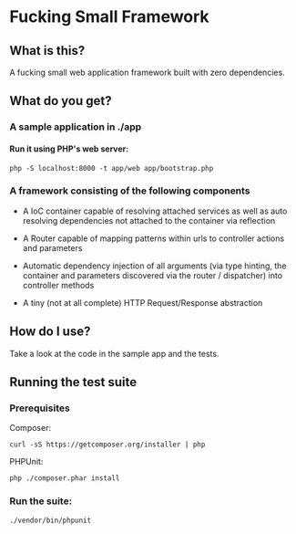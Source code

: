# Fucking Small Framework

## What is this?

A fucking small web application framework built with zero dependencies.

## What do you get?

### A sample application in ./app

#### Run it using PHP's web server:

    php -S localhost:8000 -t app/web app/bootstrap.php

### A framework consisting of the following components

* A IoC container capable of resolving attached services as well as auto
  resolving dependencies not attached to the container via reflection

* A Router capable of mapping patterns within urls to controller actions and
  parameters

* Automatic dependency injection of all arguments (via type hinting, the
  container and parameters discovered via the router / dispatcher) into
  controller methods

* A tiny (not at all complete) HTTP Request/Response abstraction

## How do I use?

Take a look at the code in the sample app and the tests.

## Running the test suite

### Prerequisites

Composer:

    curl -sS https://getcomposer.org/installer | php

PHPUnit:

    php ./composer.phar install

### Run the suite:

    ./vendor/bin/phpunit

